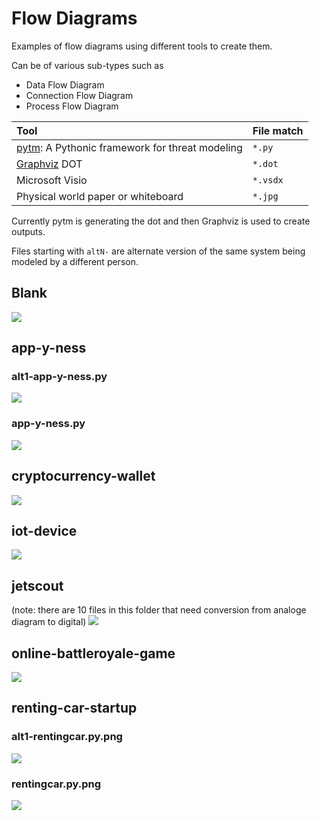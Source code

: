 # Flow Diagrams
Examples of flow diagrams using different tools to create them.

Can be of various sub-types such as 
* Data Flow Diagram
* Connection Flow Diagram
* Process Flow Diagram

Tool | File match |
:--- | :---
| [pytm](https://github.com/izar/pytm/): A Pythonic framework for threat modeling | `*.py` |
| [Graphviz](https://graphviz.gitlab.io/) DOT | `*.dot` |
| Microsoft Visio | `*.vsdx` |
| Physical world paper or whiteboard | `*.jpg` |

Currently pytm is generating the dot and then Graphviz is used to create outputs.

Files starting with `altN-` are alternate version of the same system being modeled by a different person.


## Blank

<img src="https://raw.githubusercontent.com/filetrust/threat-model-cookbook/master/Flow%20Diagram/BLANK/BLANK.py.png"/>


## app-y-ness

### alt1-app-y-ness.py

<img src="https://raw.githubusercontent.com/filetrust/threat-model-cookbook/master/Flow%20Diagram/app-y-ness/alt1-app-y-ness.py.png"/>

### app-y-ness.py

<img src="https://raw.githubusercontent.com/filetrust/threat-model-cookbook/master/Flow%20Diagram/app-y-ness/app-y-ness.py.png"/>

## cryptocurrency-wallet

<img src="https://raw.githubusercontent.com/filetrust/threat-model-cookbook/master/Flow%20Diagram/cryptocurrency-wallet/cryptowallet.vsdx.png"/>

## iot-device

<img src="https://raw.githubusercontent.com/filetrust/threat-model-cookbook/master/Flow%20Diagram/iot-device/iot-device.vsdx.png"/>

## jetscout

(note: there are 10 files in this folder that need conversion from analoge diagram to digital)
<img src="https://raw.githubusercontent.com/filetrust/threat-model-cookbook/master/Flow%20Diagram/jetscout/alt0-jetscout.jpg"/>

## online-battleroyale-game

<img src="https://raw.githubusercontent.com/filetrust/threat-model-cookbook/master/Flow%20Diagram/online-battleroyale-game/onlinegame.py.png"/>

## renting-car-startup

### alt1-rentingcar.py.png

<img src="https://raw.githubusercontent.com/filetrust/threat-model-cookbook/master/Flow%20Diagram/renting-car-startup/alt1-rentingcar.py.png"/>

### rentingcar.py.png

<img src="https://raw.githubusercontent.com/filetrust/threat-model-cookbook/master/Flow%20Diagram/renting-car-startup/rentingcar.py.png"/>







